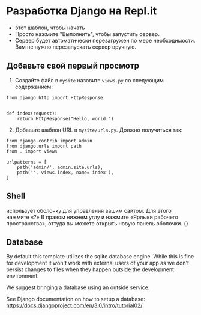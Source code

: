 # Разработка Django на Repl.it

- этот шаблон, чтобы начать
- Просто нажмите "Выполнить", чтобы запустить сервер.
- Сервер будет автоматически перезагружен по мере необходимости. Вам не нужно перезапускать сервер вручную.


## Добавьте свой первый просмотр

1. Создайте файл в `mysite` назовите `views.py` со следующим содержанием:

```
from django.http import HttpResponse


def index(request):
    return HttpResponse("Hello, world.")
```

2. Добавьте шаблон URL в `mysite/urls.py`. Должно получиться так: 

```
from django.contrib import admin
from django.urls import path
from . import views

urlpatterns = [
    path('admin/', admin.site.urls),
    path('', views.index, name='index'),
]
```

## Shell

 использует оболочку для управления вашим сайтом. Для этого нажмите «?» В правом нижнем углу и нажмите «Ярлыки рабочего пространства», оттуда вы можете открыть новую панель оболочки. {}

## Database

By default this template utilizes the sqlite database engine. While this is fine for development it won't work with external users of your app as we don't persist changes to files when they happen outside the development environment. 

We suggest bringing a database using an outside service. 

See Django documentation on how to setup a database: https://docs.djangoproject.com/en/3.0/intro/tutorial02/

